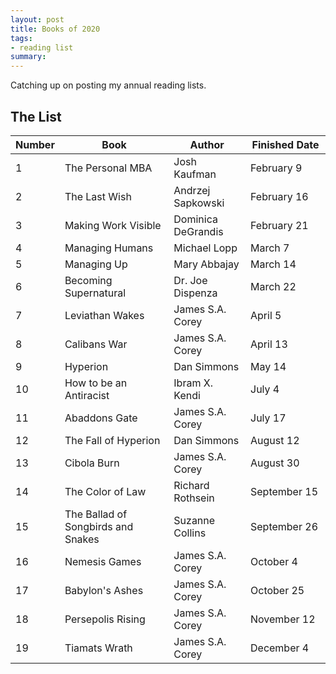 ```yaml
---
layout: post
title: Books of 2020
tags:
- reading list
summary:
---
```


Catching up on posting my annual reading lists.

## The List

<table class="numbered">
  <thead>
    <tr>
      <th scope="col"><span class="visuallyhidden">Number</span></th>
      <th scope="col">Book</th>
      <th scope="col">Author</th>
      <th scope="col" style="width:7em">Finished Date</th>
    </tr>
  </thead>
  <tbody>
    <tr>
      <td>1</td>
      <td>The Personal MBA</td>
      <td>Josh Kaufman</td>
      <td>February 9</td>
    </tr>
    <tr>
      <td>2</td>
      <td>The Last Wish</td>
      <td>Andrzej Sapkowski</td>
      <td>February 16</td>
    </tr>
    <tr>
      <td>3</td>
      <td>Making Work Visible</td>
      <td>Dominica DeGrandis</td>
      <td>February 21</td>
    </tr>
    <tr>
      <td>4</td>
      <td>Managing Humans</td>
      <td>Michael Lopp</td>
      <td>March 7</td>
    </tr>
    <tr>
      <td>5</td>
      <td>Managing Up</td>
      <td>Mary Abbajay</td>
      <td>March 14</td>
    </tr>
    <tr>
      <td>6</td>
      <td>Becoming Supernatural</td>
      <td>Dr. Joe Dispenza</td>
      <td>March 22</td>
    </tr>
    <tr>
      <td>7</td>
      <td>Leviathan Wakes</td>
      <td>James S.A. Corey</td>
      <td>April 5</td>
    </tr>
    <tr>
      <td>8</td>
      <td>Calibans War</td>
      <td>James S.A. Corey</td>
      <td>April 13</td>
    </tr>
    <tr>
      <td>9</td>
      <td>Hyperion</td>
      <td>Dan Simmons</td>
      <td>May 14</td>
    </tr>
    <tr>
      <td>10</td>
      <td>How to be an Antiracist</td>
      <td>Ibram X. Kendi</td>
      <td>July 4</td>
    </tr>
    <tr>
      <td>11</td>
      <td>Abaddons Gate</td>
      <td>James S.A. Corey</td>
      <td>July 17</td>
    </tr>
    <tr>
      <td>12</td>
      <td>The Fall of Hyperion</td>
      <td>Dan Simmons</td>
      <td>August 12</td>
    </tr>
    <tr>
      <td>13</td>
      <td>Cibola Burn</td>
      <td>James S.A. Corey</td>
      <td>August 30</td>
    </tr>
    <tr>
      <td>14</td>
      <td>The Color of Law</td>
      <td>Richard Rothsein</td>
      <td>September 15</td>
    </tr> 
    <tr>
      <td>15</td>
      <td>The Ballad of Songbirds and Snakes</td>
      <td>Suzanne Collins</td>
      <td>September 26</td>
    </tr>
    <tr>
      <td>16</td>
      <td>Nemesis Games</td>
      <td>James S.A. Corey</td>
      <td>October 4</td>
    </tr>
    <tr>
      <td>17</td>
      <td>Babylon's Ashes</td>
      <td>James S.A. Corey</td>
      <td>October 25</td>
    </tr>
    <tr>
      <td>18</td>
      <td>Persepolis Rising</td>
      <td>James S.A. Corey</td>
      <td>November 12</td>
    </tr>
    <tr>
      <td>19</td>
      <td>Tiamats Wrath</td>
      <td>James S.A. Corey</td>
      <td>December 4</td>
    </tr>
  </tbody>
</table>
